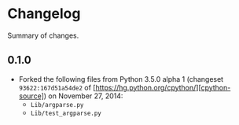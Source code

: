 Changelog
=========

Summary of changes.

0.1.0
-----

* Forked the following files from Python 3.5.0 alpha 1 (changeset
  `93622:167d51a54de2` of [https://hg.python.org/cpython/][cpython-source])
  on November 27, 2014:
    * `Lib/argparse.py`
    * `Lib/test_argparse.py`

[cpython-source]: https://hg.python.org/cpython/
